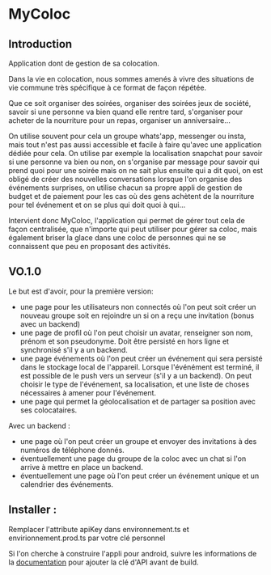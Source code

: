 # MyColoc

## Introduction

Application dont de gestion de sa colocation.

Dans la vie en colocation, nous sommes amenés à vivre des situations de vie commune très spécifique à ce format de façon répétée.

Que ce soit organiser des soirées, organiser des soirées jeux de société, savoir si une personne va bien quand elle rentre tard, s'organiser pour acheter de la nourriture pour un repas, organiser un anniversaire...

On utilise souvent pour cela un groupe whats'app, messenger ou insta, mais tout n'est pas aussi accessible et facile à faire qu'avec une application dédiée pour cela. On utilise par exemple la localisation snapchat pour savoir si une personne va bien ou non, on s'organise par message pour savoir qui prend quoi pour une soirée mais on ne sait plus ensuite qui a dit quoi, on est obligé de créer des nouvelles conversations lorsque l'on organise des événements surprises, on utilise chacun sa propre appli de gestion de budget et de paiement pour les cas où des gens achètent de la nourriture pour tel événement et on se plus qui doit quoi à qui...

Intervient donc MyColoc, l'application qui permet de gérer tout cela de façon centralisée, que n'importe qui peut utiliser pour gérer sa coloc, mais également briser la glace dans une coloc de personnes qui ne se connaissent que peu en proposant des activités.

## VO.1.0

Le but est d'avoir, pour la première version:
 * une page pour les utilisateurs non connectés où l'on peut soit créer un nouveau groupe soit en rejoindre un si on a reçu une invitation (bonus avec un backend)
 * une page de profil où l'on peut choisir un avatar, renseigner son nom, prénom et son pseudonyme. Doit être persisté en hors ligne et synchronisé s'il y a un backend.
 * une page événements où l'on peut créer un événement qui sera persisté dans le stockage local de l'appareil. Lorsque l'événément est terminé, il est possible de le push vers un serveur (s'il y a un backend). On peut choisir le type de l'événement, sa localisation, et une liste de choses nécessaires à amener pour l'événement.
 * une page qui permet la géolocalisation et de partager sa position avec ses colocataires.

Avec un backend :
 * une page où l'on peut créer un groupe et envoyer des invitations à des numéros de téléphone donnés.
 * éventuellement une page du groupe de la coloc avec un chat si l'on arrive à mettre en place un backend.
 * éventuellement une page où l'on peut créer un événement unique et un calendrier des événements.

## Installer : 

Remplacer l'attribute apiKey dans environnement.ts et envirionnement.prod.ts par votre clé personnel

Si l'on cherche à construire l'appli pour android, suivre les informations de la [documentation](https://capacitorjs.com/docs/apis/google-maps) pour ajouter la clé d'API avant de build.

